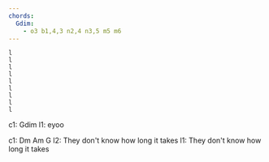 ```yaml
---
chords:
  Gdim:
    - o3 b1,4,3 n2,4 n3,5 m5 m6
---
```

    
    
    l
    l
    l
    l
    l
    l
    l
    l
    l
    
c1: Gdim
l1: eyoo

c1: Dm                    Am                G
l2: They don't know how   long it  takes
l1:            They don't know how long  it takes
